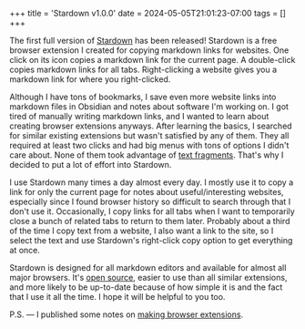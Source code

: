 +++
title = 'Stardown v1.0.0'
date = 2024-05-05T21:01:23-07:00
tags = []
+++

The first full version of [Stardown](https://github.com/wheelercj/Stardown) has been released! Stardown is a free browser extension I created for copying markdown links for websites. One click on its icon copies a markdown link for the current page. A double-click copies markdown links for all tabs. Right-clicking a website gives you a markdown link for where you right-clicked.

Although I have tons of bookmarks, I save even more website links into markdown files in Obsidian and notes about software I'm working on. I got tired of manually writing markdown links, and I wanted to learn about creating browser extensions anyways. After learning the basics, I searched for similar existing extensions but wasn't satisfied by any of them. They all required at least two clicks and had big menus with tons of options I didn't care about. None of them took advantage of [text fragments](https://web.dev/articles/text-fragments). That's why I decided to put a lot of effort into Stardown.

I use Stardown many times a day almost every day. I mostly use it to copy a link for only the current page for notes about useful/interesting websites, especially since I found browser history so difficult to search through that I don't use it. Occasionally, I copy links for all tabs when I want to temporarily close a bunch of related tabs to return to them later. Probably about a third of the time I copy text from a website, I also want a link to the site, so I select the text and use Stardown's right-click copy option to get everything at once.

Stardown is designed for all markdown editors and available for almost all major browsers. It's [open source](https://github.com/wheelercj/Stardown), easier to use than all similar extensions, and more likely to be up-to-date because of how simple it is and the fact that I use it all the time. I hope it will be helpful to you too.

P.S. — I published some notes on [making browser extensions](https://til.chriswheeler.dev/making-browser-extensions/).
